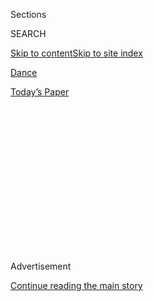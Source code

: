 <div id="app">

<div>

<div>

<div>

<div class="NYTAppHideMasthead css-1q2w90k e1suatyy0">

<div class="section css-ui9rw0 e1suatyy2">

<div class="css-eph4ug er09x8g0">

<div class="css-6n7j50">

</div>

<span class="css-1dv1kvn">Sections</span>

<div class="css-10488qs">

<span class="css-1dv1kvn">SEARCH</span>

</div>

[Skip to content](#site-content)[Skip to site
index](#site-index)

</div>

<div id="masthead-section-label" class="css-1wr3we4 eaxe0e00">

[Dance](https://www.nytimes3xbfgragh.onion/section/arts/dance)

</div>

<div class="css-10698na e1huz5gh0">

</div>

</div>

<div id="masthead-bar-one" class="section hasLinks css-15hmgas e1csuq9d3">

<div class="css-uqyvli e1csuq9d0">

</div>

<div class="css-1uqjmks e1csuq9d1">

</div>

<div class="css-9e9ivx">

[](https://myaccount.nytimes3xbfgragh.onion/auth/login?response_type=cookie&client_id=vi)

</div>

<div class="css-1bvtpon e1csuq9d2">

[Today’s
Paper](https://www.nytimes3xbfgragh.onion/section/todayspaper)

</div>

</div>

</div>

</div>

<div data-aria-hidden="false">

<div id="site-content" data-role="main">

<div>

<div class="css-1aor85t" style="opacity:0.000000001;z-index:-1;visibility:hidden">

<div class="css-1hqnpie">

<div class="css-epjblv">

<span class="css-17xtcya">[Dance](/section/arts/dance)</span><span class="css-x15j1o">|</span><span class="css-fwqvlz">‘For
Colored Girls’ Is a Choreopoem. What’s a
Choreopoem?</span>

</div>

<div class="css-k008qs">

<div class="css-1iwv8en">

<span class="css-18z7m18"></span>

<div>

</div>

</div>

<span class="css-1n6z4y">https://nyti.ms/31ZwSxz</span>

<div class="css-1705lsu">

<div class="css-4xjgmj">

<div class="css-4skfbu" data-role="toolbar" data-aria-label="Social Media Share buttons, Save button, and Comments Panel with current comment count" data-testid="share-tools">

  - 
  - 
  - 
  - 
    
    <div class="css-6n7j50">
    
    </div>

  - 
  - 

</div>

</div>

</div>

</div>

</div>

</div>

<div class="css-13pd83m">

</div>

<div id="top-wrapper" class="css-1sy8kpn">

<div id="top-slug" class="css-l9onyx">

Advertisement

</div>

[Continue reading the main
story](#after-top)

<div class="ad top-wrapper" style="text-align:center;height:100%;display:block;min-height:250px">

<div id="top" class="place-ad" data-position="top" data-size-key="top">

</div>

</div>

<div id="after-top">

</div>

</div>

<div>

<div id="sponsor-wrapper" class="css-1hyfx7x">

<div id="sponsor-slug" class="css-19vbshk">

Supported by

</div>

[Continue reading the main
story](#after-sponsor)

<div id="sponsor" class="ad sponsor-wrapper" style="text-align:center;height:100%;display:block">

</div>

<div id="after-sponsor">

</div>

</div>

<div class="css-186x18t">

</div>

<div class="css-9u9xp4 ehdk2mb0">

# ‘For Colored Girls’ Is a Choreopoem. What’s a Choreopoem?

</div>

This landmark work, “a whole new form of theater,” originated with a
poet, Ntozake Shange, dancing.

<div class="css-79elbk" data-testid="photoviewer-wrapper">

<div class="css-z3e15g" data-testid="photoviewer-wrapper-hidden">

</div>

<div class="css-1a48zt4 ehw59r15" data-testid="photoviewer-children">

![<span class="css-16f3y1r e13ogyst0" data-aria-hidden="true">Sasha
Allen, center, and fellow cast members in the Public Theater’s new
production of “For Colored Girls Who Have Considered Suicide/When the
Rainbow Is
Enuf.”</span><span class="css-cnj6d5 e1z0qqy90" itemprop="copyrightHolder"><span class="css-1ly73wi e1tej78p0">Credit...</span><span><span>Sara
Krulwich/The New York
Times</span></span></span>](https://static01.graylady3jvrrxbe.onion/images/2019/10/13/arts/13colored-girls8/merlin_162314124_9975ccf4-d2d2-47cf-8253-175865cdf8a0-articleLarge.jpg?quality=75&auto=webp&disable=upscale)

</div>

</div>

<div class="css-18e8msd">

<div class="css-vp77d3 epjyd6m0">

<div class="css-hus3qt ey68jwv0" data-aria-hidden="true">

[![Brian
Seibert](https://static01.graylady3jvrrxbe.onion/images/2019/04/03/multimedia/author-brian-seibert/author-brian-seibert-thumbLarge.png
"Brian Seibert")](https://www.nytimes3xbfgragh.onion/by/brian-seibert)

</div>

<div class="css-1baulvz">

By [<span class="css-1baulvz last-byline" itemprop="name">Brian
Seibert</span>](https://www.nytimes3xbfgragh.onion/by/brian-seibert)

</div>

</div>

  - Oct. 9,
    2019

  - 
    
    <div class="css-4xjgmj">
    
    <div class="css-d8bdto" data-role="toolbar" data-aria-label="Social Media Share buttons, Save button, and Comments Panel with current comment count" data-testid="share-tools">
    
      - 
      - 
      - 
      - 
        
        <div class="css-6n7j50">
        
        </div>
    
      - 
      - 
    
    </div>
    
    </div>

</div>

</div>

<div class="section meteredContent css-1r7ky0e" name="articleBody" itemprop="articleBody">

<div class="css-1fanzo5 StoryBodyCompanionColumn">

<div class="css-53u6y8">

“For Colored Girls Who Have Considered Suicide/When the Rainbow Is Enuf”
is not a play. Or that’s not what the breakthrough work was called by
its author, Ntozake Shange. Her word was “choreopoem,” and any
production of “For Colored Girls,” [like the major revival now in
previews at the Public
Theater](https://www.nytimes3xbfgragh.onion/2019/09/13/theater/for-colored-girls-returns-as-a-celebration-and-as-a-weapon.html?searchResultPosition=1),
has to figure out what the term means.

To the revival’s director, Leah C. Gardiner, the definition is not that
complicated. “A choreopoem,” she said, “is a combination of all forms of
theater storytelling.” Which isn’t to say that it’s simple to realize.
In the carefully chosen words of the revival’s in-demand choreographer,
Camille A. Brown, “combining text with movement is very complex.”

For Paula Moss, the choreographer of the original 1976 production at the
Public, “choreopoem” summons a memory of San Francisco in 1973.
[Shange](https://www.nytimes3xbfgragh.onion/2018/10/28/obituaries/ntozake-shange-is-dead-at-70.html)[,
who died last
year,](https://www.nytimes3xbfgragh.onion/2018/10/28/obituaries/ntozake-shange-is-dead-at-70.html)
had just met Ms. Moss in a dance class and invited her to a poetry
reading.

“She stood up and started to read a few of her poems,” Ms. Moss recalled
in a telephone interview from her home in Rome. “Normally, poets stand
there very stiff, but as she read, she starting dancing. Everyone was
shocked.”

</div>

</div>

<div class="css-1fanzo5 StoryBodyCompanionColumn">

<div class="css-53u6y8">

“When she sat down,” Ms. Moss continued, “she turned to me and said, ‘I
can’t do this anymore.’ I thought she was talking about writing. But she
was talking about standing still.”

From then on, whenever Shange recited her poetry, she moved. Often, Ms.
Moss would be beside her, improvising in dance. “She told me to listen
to her words and the sound of her voice and interpret them,” Ms. Moss
recalled. “She had the flow of a musician, and she could communicate the
most intimate and secret feelings that women were going through. And
movement and words came from the same breath. There could be no
separation.”

</div>

</div>

<div class="css-79elbk" data-testid="photoviewer-wrapper">

<div class="css-z3e15g" data-testid="photoviewer-wrapper-hidden">

</div>

<div class="css-1a48zt4 ehw59r15" data-testid="photoviewer-children">

![<span class="css-16f3y1r e13ogyst0" data-aria-hidden="true">Ntozake
Shange, right, and Janet League in a 1976 photo of “For Colored Girls
Who Have Considered Suicide/When the Rainbow is
Enuf.”</span><span class="css-cnj6d5 e1z0qqy90" itemprop="copyrightHolder"><span class="css-1ly73wi e1tej78p0">Credit...</span><span>Bettmann/Getty
Images</span></span>](https://static01.graylady3jvrrxbe.onion/images/2019/10/13/arts/13coloredgirls7/merlin_145987200_34b9aa71-1d4f-48ee-ac89-adba1c452d53-articleLarge.jpg?quality=75&auto=webp&disable=upscale)

</div>

</div>

<div class="css-1fanzo5 StoryBodyCompanionColumn">

<div class="css-53u6y8">

Both in their 20s, they were quickly joined by other young women, and
sometimes by musicians, as they performed the choreopoetry that would
become “For Colored Girls” in women’s bars, cafes and Fillmore District
clubs. After Shange and Ms. Moss drove to New York City, the work
acquired a director and a more fixed shape. Eventually, at the Public
Theater and then on Broadway, it became a landmark production of
American theater, its script a classic of African-American literature.
But it is not always remembered that it all started with a poet dancing.

Shange, for her part, persistently emphasized the importance of dance in
her life and work, the way it connected her to her body and her
African-American heritage. “It’s how we remember what cannot be said,”
she once wrote.

</div>

</div>

<div class="css-1fanzo5 StoryBodyCompanionColumn">

<div class="css-53u6y8">

In her essay-poem “Why I Had to Dance,” she recalled how, in the years
she was developing “For Colored Girls,” dance became as important to her
as writing. She acquired the habit of going directly from dance class to
a coffee shop with her journal, as “the endorphin high” helped her “get
to the truth.” More broadly, “movements propelled the language and/or
the language propelled the dance.”

After Shange relocated to New York, her favorite dance classes were
those she took as a scholarship student at Sounds in Motion, the Harlem
studio of [the choreographer Dianne
McInytre](http://www.diannemcintyre.com/). Over the phone from
Cleveland, Ms. McIntyre recalled “the beautiful flow” and flexibility of
Shange in class: “She cut through space like a
gazelle.”

</div>

</div>

<div class="css-79elbk" data-testid="photoviewer-wrapper">

<div class="css-z3e15g" data-testid="photoviewer-wrapper-hidden">

</div>

<div class="css-1a48zt4 ehw59r15" data-testid="photoviewer-children">

<div class="css-1xdhyk6 erfvjey0">

<span class="css-1ly73wi e1tej78p0">Image</span>

<div class="css-zjzyr8">

<div data-testid="lazyimage-container" style="height:257.77777777777777px">

</div>

</div>

</div>

<span class="css-16f3y1r e13ogyst0" data-aria-hidden="true">Okwui
Okpokwasili, center, with D.Woods, left, and Adrienne C. Moore,
rehearsing the Public Theater’s new
production.</span><span class="css-cnj6d5 e1z0qqy90" itemprop="copyrightHolder"><span class="css-1ly73wi e1tej78p0">Credit...</span><span>Josefina
Santos for The New York
Times</span></span>

</div>

</div>

<div class="css-79elbk" data-testid="photoviewer-wrapper">

<div class="css-z3e15g" data-testid="photoviewer-wrapper-hidden">

</div>

<div class="css-1a48zt4 ehw59r15" data-testid="photoviewer-children">

<div class="css-1xdhyk6 erfvjey0">

<span class="css-1ly73wi e1tej78p0">Image</span>

<div class="css-zjzyr8">

<div data-testid="lazyimage-container" style="height:257.77777777777777px">

</div>

</div>

</div>

<span class="css-16f3y1r e13ogyst0" data-aria-hidden="true">From left,
Celia Chevalier, Ms. Woods, Ms. Moore and Ms.
Okpokwasili.</span><span class="css-cnj6d5 e1z0qqy90" itemprop="copyrightHolder"><span class="css-1ly73wi e1tej78p0">Credit...</span><span>Josefina
Santos for The New York Times</span></span>

</div>

</div>

<div class="css-1fanzo5 StoryBodyCompanionColumn">

<div class="css-53u6y8">

For the rest of Shange’s life, Ms. McIntyre often worked with her as a
choreographer and a dancer. What Shange wanted from her, she said, was
not literal translation: “You respond to the energy of her words, the
meaning. You’re going deep to the place where she’s coming from.” There
was “total collaboration,” she said, among Shange, a choreographer and a
director. Similarly, it was “sometimes not easy to tell the difference
between dancer, actor, singer. Everybody does everything. Everybody is
thinking motion.”

[Aku Kadogo](http://www.akukadogo.com/), another McIntyre student,
joined Shange’s crew, improvising in bars then becoming an original cast
member of “For Colored Girls.” Now the chair of theater and performance
at Spelman College, she remembers how dance was “more public” back then:
“Dance was around us, integral to our culture, and Ntozake captured
that. She caught it with language.”

</div>

</div>

<div class="css-1fanzo5 StoryBodyCompanionColumn">

<div class="css-53u6y8">

References to dance abound in the text of “For Colored Girls,” in both
the poetry (“we gotta dance to keep from cryin/we gotta dance to keep
from dyin”) and the stage directions. Yet some audience members, Ms.
Moss recalled, wondered where the choreography was. “That wasn’t the
point,” she said. “This was a whole new form of theater. The
choreography was within the poem and the performer. We worked hard to be
free in our bodies as we recited the words.”

It was a form of theater that Shange often had to defend. Calling
herself a poet rather than a playwright, she railed against theater
conventions, arguing that for black artists, plays without dancers and
musicians were a waste of an “interdisciplinary culture.” Explaining her
collaborations with choreographers and musicians, she wrote how in her
work, as in traditional theater, “everyone’s efforts are directed toward
the exploration and integrity of the text.” The difference in her
collaborations: “The text grows.”

Therein lies the promise and some of the perils facing the “For Colored
Girls” revival. Ms. Brown knows something about the borderline between
theater and dance. She is one of very few choreographers to maintain a
successful contemporary dance troupe (hers performs at the Joyce Theater
Nov. 9-10) and a thriving career in theater. (She choreographed [the
current Metropolitan Opera production of “Porgy and
Bess](https://www.youtube.com/watch?v=35lO5Bu-UOE)” and [her work on
“Choir
Boy”](https://www.nytimes3xbfgragh.onion/2019/02/13/arts/dance/speaking-in-dance-choir-boy.html?rref=collection%2Fcolumn%2Fspeakingindance&action=click&contentCollection=dance&region=stream&module=stream_unit&version=latest&contentPlacement=24&pgtype=collection)
was nominated for a Tony Award earlier this
year.)

</div>

</div>

<div class="css-79elbk" data-testid="photoviewer-wrapper">

<div class="css-z3e15g" data-testid="photoviewer-wrapper-hidden">

</div>

<div class="css-1a48zt4 ehw59r15" data-testid="photoviewer-children">

<div class="css-1xdhyk6 erfvjey0">

<span class="css-1ly73wi e1tej78p0">Image</span>

<div class="css-zjzyr8">

<div data-testid="lazyimage-container" style="height:479.46666666666675px">

</div>

</div>

</div>

<span class="css-16f3y1r e13ogyst0" data-aria-hidden="true">The
choreographer and dancer Camille A. Brown: “What’s beautiful about
Ntozake’s work is that movement is not seen as a distraction. It’s part
of the
story.”</span><span class="css-cnj6d5 e1z0qqy90" itemprop="copyrightHolder"><span class="css-1ly73wi e1tej78p0">Credit...</span><span>Josefina
Santos for The New York Times</span></span>

</div>

</div>

<div class="css-1fanzo5 StoryBodyCompanionColumn">

<div class="css-53u6y8">

Interviewed before a recent rehearsal, Ms. Brown said that
choreographing a choreopoem wasn’t so different from her usual practice.
Much of her work is rooted in social dance and gesture. The children’s
games — hand clapping, double Dutch — important to both the original
production and to Ms. Gardiner’s vision, are a facet of African-American
culture that Ms. Brown has already explored in her own “[Black Girl:
Linguistic
Play](https://www.nytimes3xbfgragh.onion/2015/09/24/arts/dance/review-in-a-new-work-camille-a-brown-plays-with-empowerment.html?searchResultPosition=3).”

It’s a connection that Shange recognized. Before her death, Shange
interviewed Ms. Brown for a book she was writing about dance. (“I should
be interviewing *you*,” Ms. Brown recalls thinking.) Planning the “For
Colored Girls” revival, she told Ms. Gardiner that Ms. Brown was her
choice for choreographer.

</div>

</div>

<div class="css-1fanzo5 StoryBodyCompanionColumn">

<div class="css-53u6y8">

Ms. Brown admits some difficulties, like the danger of falling into
clichés of spoken-word performance. “How can we honor that tradition but
still challenge people to think differently?” she asked. “How far can we
stretch the abstraction and leave things a little more ambiguous?”

But, especially as a choreographer working in theater, Ms. Brown said
that she is grateful for the precedent set by Shange: “What’s beautiful
about Ntozake’s work is that movement is not seen as a distraction. It’s
part of the story. When I’m given the space to serve the story through
movement, that feels good.”

From her director’s perspective, Ms. Gardiner described the making of
this choreopoem as a process of unusually pervasive collaboration. “You
need everybody in the room at all times,” she said. “Even when I’ve
directed musicals, everyone had a set role,” she added, whereas in “For
Colored Girls” rehearsals, the team of black women — she and Ms. Brown
and the composer, Martha Redbone — were “all in the pot, cooking it up
together.”

Working that way is costly, Ms. Gardiner noted. But it was Shange’s way,
and Ms. Gardiner sees a connection between Shange’s example, a current
[upswing in dance and music in
plays](https://www.nytimes3xbfgragh.onion/2019/06/11/arts/dance/raja-feather-kelly.html?searchResultPosition=1)
and [a surge in black
playwrights](https://www.nytimes3xbfgragh.onion/2019/04/25/theater/black-playwrights-theater.html?searchResultPosition=5)
“working and writing out of our tradition.” It is, she said, “an
exciting time in American theater.”

A time that recalls an earlier time. Ms. Moss, thinking of the beginning
in San Francisco, remembered a painful feeling, as she danced to
Shange’s poems, of something holding her back, like being at the edge
of a cliff unable to jump. “Until one day, I jumped,” she said, “and I
felt this rush of freedom, and we drove that car across the country,
saying to ourselves, “We have something.’”

</div>

</div>

<div>

</div>

</div>

<div>

</div>

<div>

</div>

<div>

</div>

<div>

<div id="bottom-wrapper" class="css-1ede5it">

<div id="bottom-slug" class="css-l9onyx">

Advertisement

</div>

[Continue reading the main
story](#after-bottom)

<div id="bottom" class="ad bottom-wrapper" style="text-align:center;height:100%;display:block;min-height:90px">

</div>

<div id="after-bottom">

</div>

</div>

</div>

</div>

</div>

## Site Index

<div>

</div>

## Site Information Navigation

  - [© <span>2020</span> <span>The New York Times
    Company</span>](https://help.nytimes3xbfgragh.onion/hc/en-us/articles/115014792127-Copyright-notice)

<!-- end list -->

  - [NYTCo](https://www.nytco.com/)
  - [Contact
    Us](https://help.nytimes3xbfgragh.onion/hc/en-us/articles/115015385887-Contact-Us)
  - [Work with us](https://www.nytco.com/careers/)
  - [Advertise](https://nytmediakit.com/)
  - [T Brand Studio](http://www.tbrandstudio.com/)
  - [Your Ad
    Choices](https://www.nytimes3xbfgragh.onion/privacy/cookie-policy#how-do-i-manage-trackers)
  - [Privacy](https://www.nytimes3xbfgragh.onion/privacy)
  - [Terms of
    Service](https://help.nytimes3xbfgragh.onion/hc/en-us/articles/115014893428-Terms-of-service)
  - [Terms of
    Sale](https://help.nytimes3xbfgragh.onion/hc/en-us/articles/115014893968-Terms-of-sale)
  - [Site
    Map](https://spiderbites.nytimes3xbfgragh.onion)
  - [Help](https://help.nytimes3xbfgragh.onion/hc/en-us)
  - [Subscriptions](https://www.nytimes3xbfgragh.onion/subscription?campaignId=37WXW)

</div>

</div>

</div>

</div>
